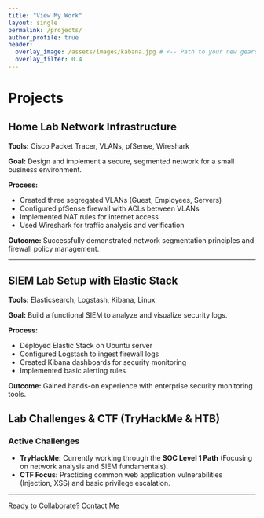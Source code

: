 ```yaml
---
title: "View My Work"
layout: single
permalink: /projects/
author_profile: true
header:
  overlay_image: /assets/images/kabana.jpg # <-- Path to your new gears image
  overlay_filter: 0.4
---
```


# Projects

## Home Lab Network Infrastructure
**Tools:** Cisco Packet Tracer, VLANs, pfSense, Wireshark

**Goal:** Design and implement a secure, segmented network for a small business environment.

**Process:**
- Created three segregated VLANs (Guest, Employees, Servers)
- Configured pfSense firewall with ACLs between VLANs
- Implemented NAT rules for internet access
- Used Wireshark for traffic analysis and verification

**Outcome:** Successfully demonstrated network segmentation principles and firewall policy management.

---

## SIEM Lab Setup with Elastic Stack
**Tools:** Elasticsearch, Logstash, Kibana, Linux

**Goal:** Build a functional SIEM to analyze and visualize security logs.

**Process:**
- Deployed Elastic Stack on Ubuntu server
- Configured Logstash to ingest firewall logs
- Created Kibana dashboards for security monitoring
- Implemented basic alerting rules

**Outcome:** Gained hands-on experience with enterprise security monitoring tools.

## Lab Challenges & CTF (TryHackMe & HTB)

### Active Challenges
* **TryHackMe:** Currently working through the **SOC Level 1 Path** (Focusing on network analysis and SIEM fundamentals).
* **CTF Focus:** Practicing common web application vulnerabilities (Injection, XSS) and basic privilege escalation.

---

[Ready to Collaborate? Contact Me](/contact/)
